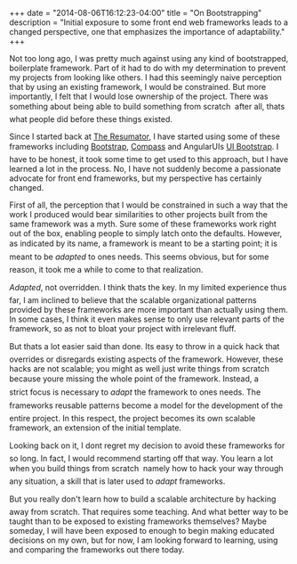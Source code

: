 +++
date = "2014-08-06T16:12:23-04:00"
title = "On Bootstrapping"
description = "Initial exposure to some front end web frameworks leads to a changed perspective, one that emphasizes the importance of adaptability."
+++

Not too long ago, I was pretty much against using any kind of bootstrapped, boilerplate framework. Part of it had to do with my determination to prevent my projects from looking like others. I had this seemingly naive perception that by using an existing framework, I would be constrained. But more importantly, I felt that I would lose ownership of the project. There was something about being able to build something from scratch  after all, thats what people did before these things existed.

Since I started back at [The Resumator](https://www.theresumator.com/), I have started using some of these frameworks including [Bootstrap](http://getbootstrap.com/), [Compass](http://compass-style.org/) and AngularUIs [UI Bootstrap](http://angular-ui.github.io/bootstrap/). I have to be honest, it took some time to get used to this approach, but I have learned a lot in the process. No, I have not suddenly become a passionate advocate for front end frameworks, but my perspective has certainly changed.

First of all, the perception that I would be constrained in such a way that the work I produced would bear similarities to other projects built from the same framework was a myth. Sure some of these frameworks work right out of the box, enabling people to simply latch onto the defaults. However, as indicated by its name, a framework is meant to be a starting point; it is meant to be _adapted_ to ones needs. This seems obvious, but for some reason, it took me a while to come to that realization.

_Adapted_, not overridden. I think thats the key. In my limited experience thus far, I am inclined to believe that the scalable organizational patterns provided by these frameworks are more important than actually using them. In some cases, I think it even makes sense to only use relevant parts of the framework, so as not to bloat your project with irrelevant fluff.

But thats a lot easier said than done. Its easy to throw in a quick hack that overrides or disregards existing aspects of the framework. However, these hacks are not scalable; you might as well just write things from scratch because youre missing the whole point of the framework. Instead, a strict focus is necessary to _adapt_ the framework to ones needs. The frameworks reusable patterns become a model for the development of the entire project. In this respect, the project becomes its own scalable framework, an extension of the initial template.

Looking back on it, I dont regret my decision to avoid these frameworks for so long. In fact, I would recommend starting off that way. You learn a lot when you build things from scratch  namely how to hack your way through any situation, a skill that is later used to _adapt_ frameworks.

But you really don't learn how to build a scalable architecture by hacking away from scratch. That requires some teaching. And what better way to be taught than to be exposed to existing frameworks themselves? Maybe someday, I will have been exposed to enough to begin making educated decisions on my own, but for now, I am looking forward to learning, using and comparing the frameworks out there today.

